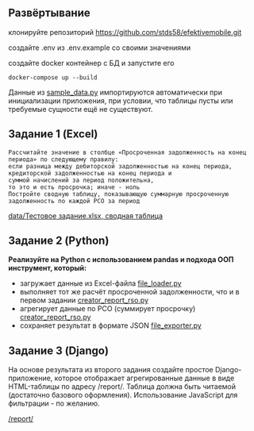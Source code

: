 ## Развёртывание

клонируйте репозиторий
https://github.com/stds58/efektivemobile.git

создайте .env из .env.example со своими значениями

создайте docker контейнер с БД и запустите его

    docker-compose up --build

Данные из [sample_data.py](app/utils/sample_data.py) импортируются автоматически 
при инициализации приложения, при условии, что таблицы пусты или 
требуемые сущности ещё не существуют.

## Задание 1 (Excel)
```
Рассчитайте значение в столбце «Просроченная задолженность на конец периода» по следующему правилу: 
если разница между дебиторской задолженностью на конец периода, 
кредиторской задолженностью на конец периода и 
суммой начислений за период положительна, 
то это и есть просрочка; иначе - ноль
Постройте сводную таблицу, показывающую суммарную просроченную задолженность по каждой РСО за период
```

[data/Тестовое задание.xlsx, сводная таблица](data/Тестовое%20задание.xlsx)



## Задание 2 (Python)
**Реализуйте на Python с использованием pandas и подхода ООП инструмент, который:**
* загружает данные из Excel-файла  [file_loader.py](app/utils/file_loader.py)
* выполняет тот же расчёт просроченной задолженности, что и в первом задании [creator_report_rso.py](app/utils/creator_report_rso.py)
* агрегирует данные по РСО (суммирует просрочку) [creator_report_rso.py](app/utils/creator_report_rso.py)
* сохраняет результат в формате JSON [file_exporter.py](app/utils/file_exporter.py)


## Задание 3 (Django)
На основе результата из второго задания создайте простое Django-приложение, которое отображает агрегированные данные в виде HTML-таблицы по адресу /report/.
Таблица должна быть читаемой (достаточно базового оформления). Использование JavaScript для фильтрации - по желанию.

[/report/](http://127.0.0.1:8000/v1/report)
